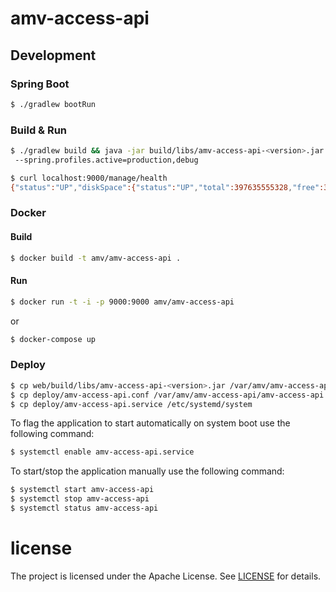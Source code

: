 
amv-access-api
========

## Development

### Spring Boot
```bash
$ ./gradlew bootRun
```
### Build & Run
```bash
$ ./gradlew build && java -jar build/libs/amv-access-api-<version>.jar
 --spring.profiles.active=production,debug
```

```bash
$ curl localhost:9000/manage/health
{"status":"UP","diskSpace":{"status":"UP","total":397635555328,"free":328389529600,"threshold":10485760}}}
```

### Docker
#### Build
```bash
$ docker build -t amv/amv-access-api .
```
#### Run
```bash
$ docker run -t -i -p 9000:9000 amv/amv-access-api
```
or
```bash
$ docker-compose up
```


### Deploy
```bash
$ cp web/build/libs/amv-access-api-<version>.jar /var/amv/amv-access-api/amv-access-api.jar
$ cp deploy/amv-access-api.conf /var/amv/amv-access-api/amv-access-api.conf
$ cp deploy/amv-access-api.service /etc/systemd/system
```

To flag the application to start automatically on system boot use the following command:
```bash
$ systemctl enable amv-access-api.service
```

To start/stop the application manually use the following command:
```bash
$ systemctl start amv-access-api
$ systemctl stop amv-access-api
$ systemctl status amv-access-api
```

# license
The project is licensed under the Apache License. See [LICENSE](LICENSE) for details.
